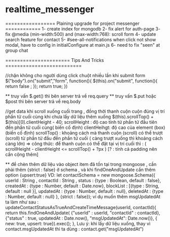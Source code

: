 # realtime_messenger
================= Plaining upgrade for project messenger ============
1- create index for mongodb
2- fix alert for auth-page
3- fix @media (min-width:500) and (max-width:768): scroll form
4- update search feature for contact
5- #see-all-notifications when click not show modal, have to config in initialConfigure at main.js
6- need to fix "seen" at group chat 

====================== Tips And Tricks ==========================


//chặn không cho người dùng click chuột nhiều lần khi submit form
$("body").on("submit","form", function(){
    $(this).on("submit", function(){
      return false ;
    });
    return true;
  })

** truy vấn $.get() thì bên server trả về req.query
** truy vấn $.put hoặc $post thì bên server trả về req.body

//get data khi scroll xuống cuối trang , đồng thời thanh cuộn cuộn đúng vị trí phần tử cuối cùng khi chưa lấy dữ liệu thêm xuống
$(this).scrollTop() + $(this)[0].clientHeight - 40;
scrollHeight : độ cao tính từ phần tử đầu tiên đến phần tử cuối cùng( biến cố định)
clientHeihgt: độ cao của element (box) (biến cố định)
scrollTop() : khoảng cách mà thanh cuộn (scroll) có thể trượt (scroll) từ phần tử đầu đến phần tử cuối ( càng trượt xuống thì khoảng cách càng lớn)
=> công thức: để thanh cuộn có thể đặt tại vị trí cuối thì  : ( scrollHeight - clientHeight <= scrollTop() + ?px )  [? : tính cả padding nên cần cộng thêm] 

** để chèn thêm dữ liệu vào object item đã tồn tại trong mongoose , cần phải thêm {strict : false} ở schema , và khi findOneAndUpdate cần thêm option {upsert:true}
VD: let contactSchema = new mongoose.Schema({
      userId : String , 
      contactId : String , 
      status : {type : Boolean, default : false},
      createdAt : {type : Number, default : Date.now},
      blockList : [{type : String, default : null }],
      updatedAt : {type : Number, default : null},
      deletedAt : {type : Number, default : null}
    }, {strict : false});
        ví dụ  muốn thêm msgUpdatedAt ta làm như sau : 
     updateContactStatusAsTrueAndCreateTimeMessage(userId, contactId){
    return this.findOneAndUpdate(
      {"userId" : userId, "contactId" : contactId},
      {"status" : true, updatedAt : Date.now(), "msgUpdatedAt": Date.now()},
      { new: true, upsert: true}).exec();
  },
       Lưu ý: khi lấy dữ liệu xuống, thay vì contact.msgUpdatedAt thì ta dùng : contact.get("msgUpdatedAt")

